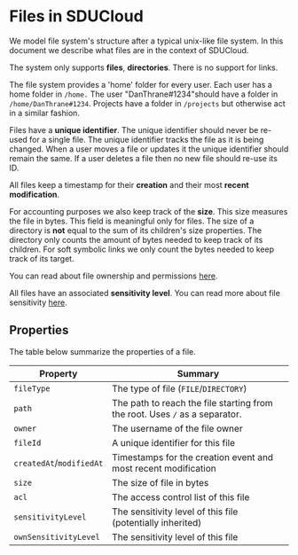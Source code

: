 # Files in SDUCloud

We model file system's structure after a typical unix-like file system. In
this document we describe what files are in the context of SDUCloud.

The system only supports **files**, **directories**. There is no support for links.

The file system provides a 'home' folder for every user. Each user has a home 
folder in `/home.` The user "DanThrane#1234"should have a folder in
`/home/DanThrane#1234`. Projects have a folder in `/projects` but otherwise act
in a similar fashion.


Files have a **unique identifier**. The unique identifier should never be
re-used for a single file. The unique identifier tracks the file as it is
being changed. When a user moves a file or updates it the unique identifier
should remain the same. If a user deletes a file then no new file should
re-use its ID.

All files keep a timestamp for their __creation__ and their most __recent
modification__.

For accounting purposes we also keep track of the **size**. This size
measures the file in bytes. This field is meaningful only for files. The size
of a directory is **not** equal to the sum of its children's size properties.
The directory only counts the amount of bytes needed to keep track of its
children. For soft symbolic links we only count the bytes needed to keep
track of its target.

You can read about file ownership and permissions [here](./permissions.md).

All files have an associated __sensitivity level__. You can read more about
file sensitivity [here](./sensitivity.md).

## Properties

The table below summarize the properties of a file.

| Property                 | Summary                                                                     |
|--------------------------|-----------------------------------------------------------------------------|
| `fileType`               | The type of file (`FILE`/`DIRECTORY`)                                       |
| `path`                   | The path to reach the file starting from the root. Uses `/` as a separator. |
| `owner`                  | The username of the file owner                                              |
| `fileId`                 | A unique identifier for this file                                           |
| `createdAt`/`modifiedAt` | Timestamps for the creation event and most recent modification              |
| `size`                   | The size of file in bytes                                                   |
| `acl`                    | The access control list of this file                                        |
| `sensitivityLevel`       | The sensitivity level of this file (potentially inherited)                  |
| `ownSensitivityLevel`    | The sensitivity level of this file                                          |
